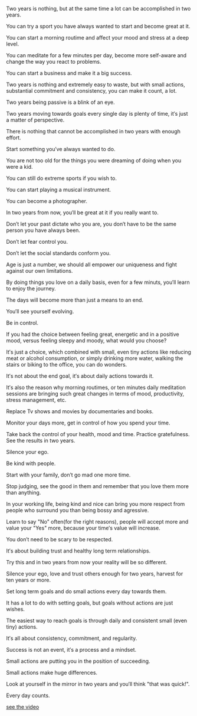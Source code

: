 Two years is nothing, but at the same time a lot can be accomplished in two years.

You can try a sport you have always wanted to start and become great at it.

You can start a morning routime and affect your mood and stress at a deep level.

You can meditate for a few minutes per day, become more self-aware and change the way you react to problems.

You can start a business and make it a big success.

Two years is nothing and extremely easy to waste, but with small actions, substantial commitment and consistency, you can make it count, a lot.

Two years being passive is a blink of an eye.

Two years moving towards goals every single day is plenty of time, it′s just a matter of perspective.

There is nothing that cannot be accomplished in two years with enough effort.

Start something you′ve always wanted to do.

You are not too old for the things you were dreaming of doing when you were a kid.

You can still do extreme sports if you wish to.

You can start playing a musical instrument.

You can become a photographer.

In two years from now, you′ll be great at it if you really want to.

Don′t let your past dictate who you are, you don′t have to be the same person you have always been.

Don′t let fear control you.

Don′t let the social standards conform you.

Age is just a number, we should all empower our uniqueness and fight against our own limitations.

By doing things you love on a daily basis, even for a few minuts, you′ll learn to enjoy the journey.

The days will become more than just a means to an end.

You′ll see yourself evolving.

Be in control.

If you had the choice between feeling great, energetic and in a positive mood, versus feeling sleepy and moody, what would you choose?

It′s just a choice, which combined with small, even tiny actions like reducing meat or alcohol consumption, or simply drinking more water, walking the stairs or biking to the office, you can do wonders.

It′s not about the end goal, it′s about daily actions towards it.

It′s also the reason why morning routimes, or ten minutes daily meditation sessions are bringing such great changes in terms of mood, productivity, stress management, etc.

Replace Tv shows and movies by documentaries and books.

Monitor your days more, get in control of how you spend your time.

Take back the control of your health, mood and time. Practice gratefulness. See the results in two years.

Silence your ego.

Be kind with people.

Start with your family, don′t go mad one more time.

Stop judging, see the good in them and remember that you love them more than anything.

In your working life, being kind and nice can bring you more respect from people who surround you than being bossy and agressive.

Learn to say "No" often(for the right reasons), people will accept more and value your "Yes" more, because your time′s value will increase.

You don′t need to be scary to be respected.

It′s about building trust and healthy long term relationships.

Try this and in two years from now your reality will be so different.

Silence your ego, love and trust others enough for two years, harvest for ten years or more.

Set long term goals and do small actions every day towards them.

It has a lot to do with setting goals, but goals without actions are just wishes.

The easiest way to reach goals is through daily and consistent small (even tiny) actions.

It′s all about consistency, commitment, and regularity.

Success is not an event, it′s a process and a mindset.

Small actions are putting you in the position of succeeding.

Small actions make huge differences.

Look at yourself in the mirror in two years and you′ll think "that was quick!".

Every day counts.

[see the video](https://www.bilibili.com/video/BV1NE41197sr?spm_id_from=333.884.b_62696c692d6865616465722d6d.19)
